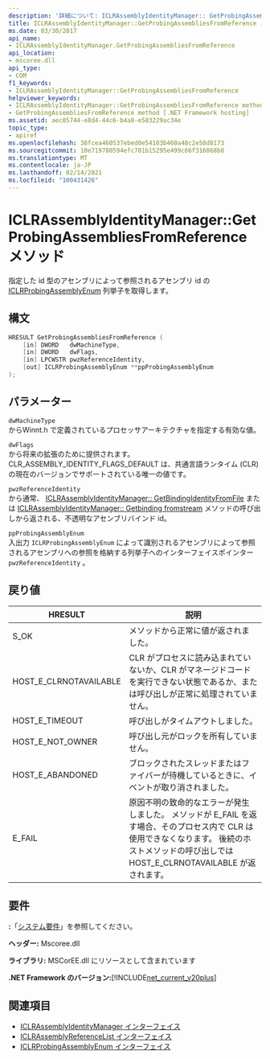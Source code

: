 ```yaml
---
description: '詳細について: ICLRAssemblyIdentityManager:: GetProbingAssembliesFromReference メソッド'
title: ICLRAssemblyIdentityManager::GetProbingAssembliesFromReference メソッド
ms.date: 03/30/2017
api_name:
- ICLRAssemblyIdentityManager.GetProbingAssembliesFromReference
api_location:
- mscoree.dll
api_type:
- COM
f1_keywords:
- ICLRAssemblyIdentityManager::GetProbingAssembliesFromReference
helpviewer_keywords:
- ICLRAssemblyIdentityManager::GetProbingAssembliesFromReference method [.NET Framework hosting]
- GetProbingAssembliesFromReference method [.NET Framework hosting]
ms.assetid: aec05744-e8d4-44c6-b4a8-e583229ac34e
topic_type:
- apiref
ms.openlocfilehash: 38fcea460537ebed0e54103b460a48c2e58d8173
ms.sourcegitcommit: 10e719780594efc781b15295e499c66f316068b8
ms.translationtype: MT
ms.contentlocale: ja-JP
ms.lasthandoff: 02/14/2021
ms.locfileid: "100431426"
---
```

# <a name="iclrassemblyidentitymanagergetprobingassembliesfromreference-method"></a>ICLRAssemblyIdentityManager::GetProbingAssembliesFromReference メソッド

指定した id 型のアセンブリによって参照されるアセンブリ id の [ICLRProbingAssemblyEnum](iclrprobingassemblyenum-interface.md) 列挙子を取得します。  
  
## <a name="syntax"></a>構文  
  
```cpp  
HRESULT GetProbingAssembliesFromReference (  
    [in] DWORD   dwMachineType,  
    [in] DWORD   dwFlags,  
    [in] LPCWSTR pwzReferenceIdentity,  
    [out] ICLRProbingAssemblyEnum **ppProbingAssemblyEnum  
);  
```  
  
## <a name="parameters"></a>パラメーター  

 `dwMachineType`  
 からWinnt.h で定義されているプロセッサアーキテクチャを指定する有効な値。  
  
 `dwFlags`  
 から将来の拡張のために提供されます。 CLR_ASSEMBLY_IDENTITY_FLAGS_DEFAULT は、共通言語ランタイム (CLR) の現在のバージョンでサポートされている唯一の値です。  
  
 `pwzReferenceIdentity`  
 から通常、 [ICLRAssemblyIdentityManager:: GetBindingIdentityFromFile](iclrassemblyidentitymanager-getbindingidentityfromfile-method.md) または [ICLRAssemblyIdentityManager:: Getbinding fromstream](iclrassemblyidentitymanager-getbindingidentityfromstream-method.md) メソッドの呼び出しから返される、不透明なアセンブリバインド id。  
  
 `ppProbingAssemblyEnum`  
 入出力 `ICLRProbingAssemblyEnum` によって識別されるアセンブリによって参照されるアセンブリへの参照を格納する列挙子へのインターフェイスポインター `pwzReferenceIdentity` 。  
  
## <a name="return-value"></a>戻り値  
  
|HRESULT|説明|  
|-------------|-----------------|  
|S_OK|メソッドから正常に値が返されました。|  
|HOST_E_CLRNOTAVAILABLE|CLR がプロセスに読み込まれていないか、CLR がマネージドコードを実行できない状態であるか、または呼び出しが正常に処理されていません。|  
|HOST_E_TIMEOUT|呼び出しがタイムアウトしました。|  
|HOST_E_NOT_OWNER|呼び出し元がロックを所有していません。|  
|HOST_E_ABANDONED|ブロックされたスレッドまたはファイバーが待機しているときに、イベントが取り消されました。|  
|E_FAIL|原因不明の致命的なエラーが発生しました。 メソッドが E_FAIL を返す場合、そのプロセス内で CLR は使用できなくなります。 後続のホストメソッドの呼び出しでは HOST_E_CLRNOTAVAILABLE が返されます。|  
  
## <a name="requirements"></a>要件  

 **:**「[システム要件](../../get-started/system-requirements.md)」を参照してください。  
  
 **ヘッダー:** Mscoree.dll  
  
 **ライブラリ:** MSCorEE.dll にリソースとして含まれています  
  
 **.NET Framework のバージョン:**[!INCLUDE[net_current_v20plus](../../../../includes/net-current-v20plus-md.md)]  
  
## <a name="see-also"></a>関連項目

- [ICLRAssemblyIdentityManager インターフェイス](iclrassemblyidentitymanager-interface.md)
- [ICLRAssemblyReferenceList インターフェイス](iclrassemblyreferencelist-interface.md)
- [ICLRProbingAssemblyEnum インターフェイス](iclrprobingassemblyenum-interface.md)
